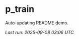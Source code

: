 # p_train

Auto-updating README demo.

<!--START_SECTION:status-->
_Last run: 2025-09-08 03:06 UTC_
<!--END_SECTION:status-->
















































































































































































































































































































































































































































